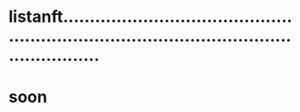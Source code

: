 # listanft.................................................................................................................
# soon
